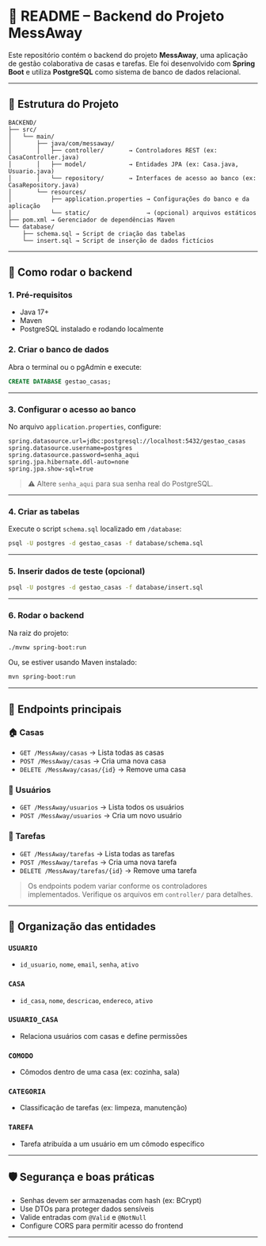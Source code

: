 # 📘 README – Backend do Projeto MessAway

Este repositório contém o backend do projeto **MessAway**, uma aplicação de gestão colaborativa de casas e tarefas. Ele foi desenvolvido com **Spring Boot** e utiliza **PostgreSQL** como sistema de banco de dados relacional.

---

## 🧱 Estrutura do Projeto

```
BACKEND/
├── src/
│   └── main/
│       ├── java/com/messaway/
│       │   ├── controller/       → Controladores REST (ex: CasaController.java)
│       │   ├── model/            → Entidades JPA (ex: Casa.java, Usuario.java)
│       │   └── repository/       → Interfaces de acesso ao banco (ex: CasaRepository.java)
│       └── resources/
│           ├── application.properties → Configurações do banco e da aplicação
│           └── static/                → (opcional) arquivos estáticos
├── pom.xml → Gerenciador de dependências Maven
└── database/
    ├── schema.sql → Script de criação das tabelas
    └── insert.sql → Script de inserção de dados fictícios
```

---

## 🚀 Como rodar o backend

### 1. Pré-requisitos

- Java 17+
- Maven
- PostgreSQL instalado e rodando localmente

### 2. Criar o banco de dados

Abra o terminal ou o pgAdmin e execute:

```sql
CREATE DATABASE gestao_casas;
```

---

### 3. Configurar o acesso ao banco

No arquivo `application.properties`, configure:

```properties
spring.datasource.url=jdbc:postgresql://localhost:5432/gestao_casas
spring.datasource.username=postgres
spring.datasource.password=senha_aqui
spring.jpa.hibernate.ddl-auto=none
spring.jpa.show-sql=true
```

> ⚠️ Altere `senha_aqui` para sua senha real do PostgreSQL.

---

### 4. Criar as tabelas

Execute o script `schema.sql` localizado em `/database`:

```bash
psql -U postgres -d gestao_casas -f database/schema.sql
```

---

### 5. Inserir dados de teste (opcional)

```bash
psql -U postgres -d gestao_casas -f database/insert.sql
```

---

### 6. Rodar o backend

Na raiz do projeto:

```bash
./mvnw spring-boot:run
```

Ou, se estiver usando Maven instalado:

```bash
mvn spring-boot:run
```

---

## 🔗 Endpoints principais

### 🏠 Casas

- `GET /MessAway/casas` → Lista todas as casas
- `POST /MessAway/casas` → Cria uma nova casa
- `DELETE /MessAway/casas/{id}` → Remove uma casa

### 👤 Usuários

- `GET /MessAway/usuarios` → Lista todos os usuários
- `POST /MessAway/usuarios` → Cria um novo usuário

### 🧹 Tarefas

- `GET /MessAway/tarefas` → Lista todas as tarefas
- `POST /MessAway/tarefas` → Cria uma nova tarefa
- `DELETE /MessAway/tarefas/{id}` → Remove uma tarefa

> Os endpoints podem variar conforme os controladores implementados. Verifique os arquivos em `controller/` para detalhes.

---

## 🧠 Organização das entidades

### `USUARIO`
- `id_usuario`, `nome`, `email`, `senha`, `ativo`

### `CASA`
- `id_casa`, `nome`, `descricao`, `endereco`, `ativo`

### `USUARIO_CASA`
- Relaciona usuários com casas e define permissões

### `COMODO`
- Cômodos dentro de uma casa (ex: cozinha, sala)

### `CATEGORIA`
- Classificação de tarefas (ex: limpeza, manutenção)

### `TAREFA`
- Tarefa atribuída a um usuário em um cômodo específico

---

## 🛡️ Segurança e boas práticas

- Senhas devem ser armazenadas com hash (ex: BCrypt)
- Use DTOs para proteger dados sensíveis
- Valide entradas com `@Valid` e `@NotNull`
- Configure CORS para permitir acesso do frontend

---